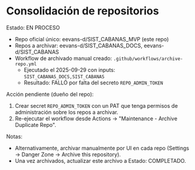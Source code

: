 # Consolidación de repositorios

Estado: EN PROCESO

- Repo oficial único: eevans-d/SIST_CABANAS_MVP (este repo)
- Repos a archivar: eevans-d/SIST_CABANAS_DOCS, eevans-d/SIST_CABANAS
- Workflow de archivado manual creado: `.github/workflows/archive-repo.yml`
  - Ejecutado el 2025-09-29 con inputs: `SIST_CABANAS_DOCS,SIST_CABANAS`
  - Resultado: FALLÓ por falta del secreto `REPO_ADMIN_TOKEN`

Acción pendiente (dueño del repo):
1) Crear secret `REPO_ADMIN_TOKEN` con un PAT que tenga permisos de administración sobre los repos a archivar.
2) Re-ejecutar el workflow desde Actions → "Maintenance - Archive Duplicate Repo".

Notas:
- Alternativamente, archivar manualmente por UI en cada repo (Settings → Danger Zone → Archive this repository).
- Una vez archivados, actualizar este archivo a Estado: COMPLETADO.
